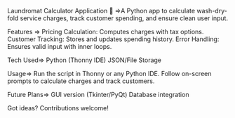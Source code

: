 Laundromat Calculator Application 🧺
=>A Python app to calculate wash-dry-fold service charges, track customer spending, and ensure clean user input.

Features =>
  Pricing Calculation: Computes charges with tax options.
  Customer Tracking: Stores and updates spending history.
  Error Handling: Ensures valid input with inner loops.

Tech Used=>
    Python (Thonny IDE)
    JSON/File Storage

Usage=>
    Run the script in Thonny or any Python IDE.
    Follow on-screen prompts to calculate charges and track customers.

Future Plans=> 
    GUI version (Tkinter/PyQt)
    Database integration

Got ideas? Contributions welcome! 
